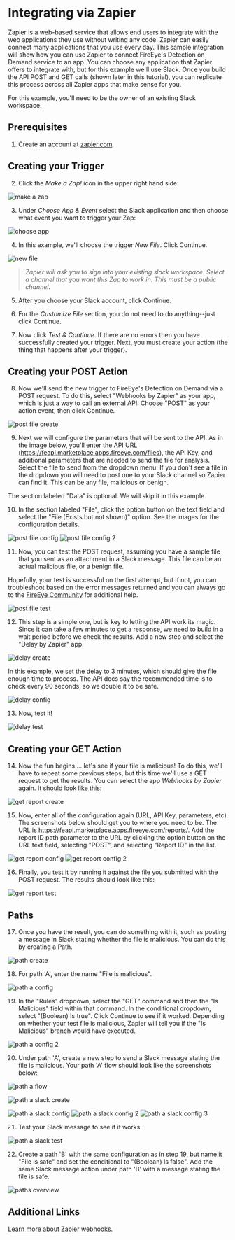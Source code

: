 # Integrating via Zapier
Zapier is a web-based service that allows end users to integrate with the web applications they use without writing any code. Zapier can easily connect many applications that you use every day. This sample integration will show how you can use Zapier to connect FireEye's Detection on Demand service to an app. You can choose any application that Zapier offers to integrate with, but for this example we'll use Slack. Once you build the API POST and GET calls (shown later in this tutorial), you can replicate this process across all Zapier apps that make sense for you.

For this example, you'll need to be the owner of an existing Slack workspace.

<!-- Tell them about the requirements up front, so they aren't surprised later. -->

## Prerequisites
1. Create an account at [zapier.com](https://zapier.com).

## Creating your Trigger
2. Click the _Make a Zap!_ icon in the upper right hand side:

![make a zap](../../assets/images/make_a_zap.png)



3. Under _Choose App & Event_ select the Slack application and then choose what event you want to trigger your Zap:

![choose app](../../assets/images/zapier-tutorial/choose_app.png)

4. In this example, we'll choose the trigger _New File_. Click Continue.

![new file](../../assets/images/zapier-tutorial/new_file.png)

> _Zapier will ask you to sign into your existing slack workspace. Select a channel that you want this Zap to work in. This must be a public channel._

5. After you choose your Slack account, click Continue.

6. For the _Customize File_ section, you do not need to do anything--just click Continue.

7. Now click _Test & Continue_. If there are no errors then you have successfully created your trigger. Next, you must create your action (the thing that happens after your trigger).


## Creating your POST Action
8. <!-- First sentence just repeated step 6 --> Now we'll send the new trigger to FireEye's Detection on Demand via a POST request. To do this, select "Webhooks by Zapier" as your app, which is just a way to call an external API. Choose "POST" as your action event, then click Continue.

![post file create](../../assets/images/zapier-tutorial/post_file_1.png)

9. Next we will configure the parameters that will be sent to the API. As in the image below, you'll enter the API URL (https://feapi.marketplace.apps.fireeye.com/files), the API Key, and additional parameters that are needed to send the file for analysis. Select the file to send from the dropdown menu.  If you don't see a file in the dropdown you will need to post one to your Slack channel so Zapier can find it.  This can be any file, malicious or benign.

 The section labeled "Data" is optional.  We will skip it in this example.

10. In the section labeled "File", click the option button on the text field and select the "File (Exists but not shown)" option.  See the images for the configuration details.

![post file config](../../assets/images/zapier-tutorial/post_file_2.png)
![post file config 2](../../assets/images/zapier-tutorial/post_file_3.png)

11. Now, you can test the POST request, assuming you have a sample file that you sent as an attachment in a Slack message. This file can be an actual malicious file, or a benign file.

Hopefully, your test is successful on the first attempt, but if not, you can troubleshoot based on the error messages returned and you can always go to the [FireEye Community](https://community.fireeye.dev) for additional help.

![post file test](../../assets/images/zapier-tutorial/post_file_4.png)

12. This step is a simple one, but is key to letting the API work its magic. Since it can take a few minutes to get a response, we need to build in a wait period before we check the results. Add a new step and select the "Delay by Zapier" app.

![delay create](../../assets/images/zapier-tutorial/delay_1.png)

In this example, we set the delay to 3 minutes, which should give the file enough time to process. The API docs say the recommended time is to check every 90 seconds, so we double it to be safe.

![delay config](../../assets/images/zapier-tutorial/delay_2.png)

13. Now, test it!

![delay test](../../assets/images/zapier-tutorial/delay_3.png)

## Creating your GET Action
14. Now the fun begins ... let's see if your file is malicious! To do this, we'll have to repeat some previous steps, but this time we'll use a GET request to get the results. You can select the app _Webhooks by Zapier_ again. It should look like this:

![get report create](../../assets/images/zapier-tutorial/get_report_1.png)

15. Now, enter all of the configuration again (URL, API Key, parameters, etc). The screenshots below should get you to where you need to be.  The URL is https://feapi.marketplace.apps.fireeye.com/reports/.  Add the report ID path parameter to the URL by clicking the option button on the URL text field, selecting "POST", and selecting "Report ID" in the list.

![get report config](../../assets/images/zapier-tutorial/get_report_2.png)
![get report config 2](../../assets/images/zapier-tutorial/get_report_3.png)

16. Finally, you test it by running it against the file you submitted with the POST request. The results should look like this:

![get report test](../../assets/images/zapier-tutorial/get_report_4.png)

## Paths
17. Once you have the result, you can do something with it, such as posting a message in Slack stating whether the file is malicious.  You can do this by creating a Path.

![path create](../../assets/images/zapier-tutorial/search_for_paths.png)

18. For path 'A', enter the name "File is malicious".

![path a config](../../assets/images/zapier-tutorial/path_a_1.png)

19. In the "Rules" dropdown, select the "GET" command and then the "Is Malicious" field within that command.  In the conditional dropdown, select "(Boolean) Is true".  Click Continue to see if it worked.  Depending on whether your test file is malicious, Zapier will tell you if the "Is Malicious" branch would have executed.

![path a config 2](../../assets/images/zapier-tutorial/path_a_2.png)

20. Under path 'A', create a new step to send a Slack message stating the file is malicious.  Your path 'A' flow should look like the screenshots below:

![path a flow](../../assets/images/zapier-tutorial/path_a_3.png)

![path a slack create](../../assets/images/zapier-tutorial/path_a_slack_1.png)

![path a slack config](../../assets/images/zapier-tutorial/path_a_slack_2.png)
![path a slack config 2](../../assets/images/zapier-tutorial/path_a_slack_3.png)
![path a slack config 3](../../assets/images/zapier-tutorial/path_a_slack_4.png)

21. Test your Slack message to see if it works.

![path a slack test](../../assets/images/zapier-tutorial/path_a_slack_5.png)


22. Create a path 'B' with the same configuration as in step 19, but name it "File is safe" and set the conditional to "(Boolean) Is false".  Add the same Slack message action under path 'B' with a message stating the file is safe.

![paths overview](../../assets/images/zapier-tutorial/path_b.png)

## Additional Links
[Learn more about Zapier webhooks](https://zapier.com/apps/webhook/help).
